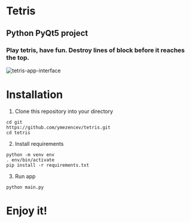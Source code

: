 # Tetris
## Python PyQt5 project

### Play tetris, have fun. Destroy lines of block before it reaches the top.

![tetris-app-interface](https://user-images.githubusercontent.com/60066986/97372156-fdc27100-18c3-11eb-9dd5-71967e13a334.png)


# Installation 
1. Clone this repository into your directory
```
cd git
https://github.com/ymezencev/tetris.git
cd tetris
```
2. Install requirements
```
python -m venv env
. env/bin/activate
pip install -r requirements.txt
```
3. Run app
```
python main.py
```

# Enjoy it!
